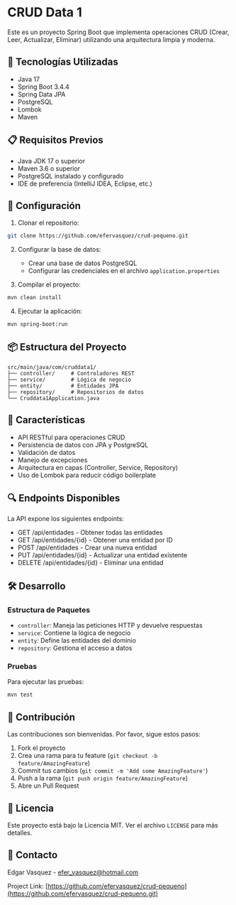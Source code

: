 # CRUD Data 1

Este es un proyecto Spring Boot que implementa operaciones CRUD (Crear, Leer, Actualizar, Eliminar) utilizando una arquitectura limpia y moderna.

## 🚀 Tecnologías Utilizadas

- Java 17
- Spring Boot 3.4.4
- Spring Data JPA
- PostgreSQL
- Lombok
- Maven

## 📋 Requisitos Previos

- Java JDK 17 o superior
- Maven 3.6 o superior
- PostgreSQL instalado y configurado
- IDE de preferencia (IntelliJ IDEA, Eclipse, etc.)

## 🔧 Configuración

1. Clonar el repositorio:
```bash
git clone https://github.com/efervasquez/crud-pequeno.git
```

2. Configurar la base de datos:
   - Crear una base de datos PostgreSQL
   - Configurar las credenciales en el archivo `application.properties`

3. Compilar el proyecto:
```bash
mvn clean install
```

4. Ejecutar la aplicación:
```bash
mvn spring-boot:run
```

## 📦 Estructura del Proyecto

```
src/main/java/com/cruddata1/
├── controller/     # Controladores REST
├── service/        # Lógica de negocio
├── entity/         # Entidades JPA
├── repository/     # Repositorios de datos
└── Cruddata1Application.java
```

## 📝 Características

- API RESTful para operaciones CRUD
- Persistencia de datos con JPA y PostgreSQL
- Validación de datos
- Manejo de excepciones
- Arquitectura en capas (Controller, Service, Repository)
- Uso de Lombok para reducir código boilerplate

## 🔍 Endpoints Disponibles

La API expone los siguientes endpoints:

- GET /api/entidades - Obtener todas las entidades
- GET /api/entidades/{id} - Obtener una entidad por ID
- POST /api/entidades - Crear una nueva entidad
- PUT /api/entidades/{id} - Actualizar una entidad existente
- DELETE /api/entidades/{id} - Eliminar una entidad

## 🛠️ Desarrollo

### Estructura de Paquetes

- `controller`: Maneja las peticiones HTTP y devuelve respuestas
- `service`: Contiene la lógica de negocio
- `entity`: Define las entidades del dominio
- `repository`: Gestiona el acceso a datos

### Pruebas

Para ejecutar las pruebas:
```bash
mvn test
```

## 🤝 Contribución

Las contribuciones son bienvenidas. Por favor, sigue estos pasos:

1. Fork el proyecto
2. Crea una rama para tu feature (`git checkout -b feature/AmazingFeature`)
3. Commit tus cambios (`git commit -m 'Add some AmazingFeature'`)
4. Push a la rama (`git push origin feature/AmazingFeature`)
5. Abre un Pull Request

## 📄 Licencia

Este proyecto está bajo la Licencia MIT. Ver el archivo `LICENSE` para más detalles.

## 📧 Contacto

Edgar Vasquez - efer_vasquez@hotmail.com

Project Link: [https://github.com/efervasquez/crud-pequeno](https://github.com/efervasquez/crud-pequeno.git)
